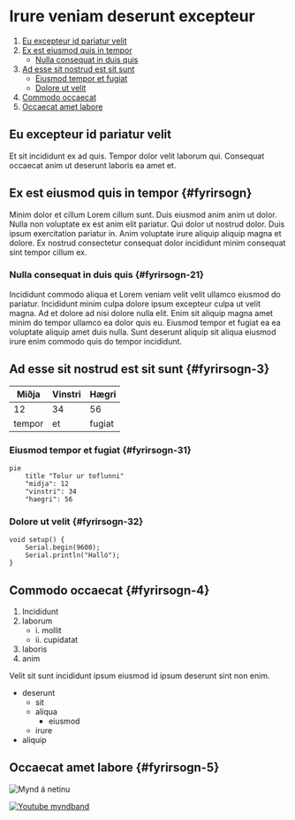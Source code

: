 # Irure veniam deserunt excepteur

1. [Eu excepteur id pariatur velit](#Eu-excepteur-id-pariatur-velit)
2. [Ex est eiusmod quis in tempor](#fyrirsogn)
    - [Nulla consequat in duis quis](#fyrirsogn-21)
3. [Ad esse sit nostrud est sit sunt](#fyrirsogn-3)
    - [Eiusmod tempor et fugiat](#fyrirsogn-31)
    - [Dolore ut velit](#fyrirsogn-32)
4. [Commodo occaecat](#fyrirsogn-4)
5. [Occaecat amet labore](#fyrirsogn-5)

## Eu excepteur id pariatur velit

Et sit incididunt ex ad quis. Tempor dolor velit laborum qui. Consequat occaecat anim ut deserunt laboris ea amet et.

## Ex est eiusmod quis in tempor {#fyrirsogn}

Minim dolor et cillum Lorem cillum sunt. Duis eiusmod anim anim ut dolor. Nulla non voluptate ex est anim elit pariatur. Qui dolor ut nostrud dolor. Duis ipsum exercitation pariatur in. Anim voluptate irure aliquip aliquip magna et dolore. Ex nostrud consectetur consequat dolor incididunt minim consequat sint tempor cillum ex.

### Nulla consequat in duis quis {#fyrirsogn-21}

Incididunt commodo aliqua et Lorem veniam velit velit ullamco eiusmod do pariatur. Incididunt minim culpa dolore ipsum excepteur culpa ut velit magna. Ad et dolore ad nisi dolore nulla elit. Enim sit aliquip magna amet minim do tempor ullamco ea dolor quis eu. Eiusmod tempor et fugiat ea ea voluptate aliquip amet duis nulla. Sunt deserunt aliquip sit aliqua eiusmod irure enim commodo quis do tempor incididunt.

## Ad esse sit nostrud est sit sunt {#fyrirsogn-3}

| Miðja     | Vinstri    | Hægri    |
|-----------|------------|----------|
| 12        | 34         | 56       |
|tempor     | et         | fugiat   |


### Eiusmod tempor et fugiat {#fyrirsogn-31}

```mermaid
pie 
    title "Tolur ur toflunni"
    "midja": 12
    "vinstri": 34
    "haegri": 56
```


### Dolore ut velit {#fyrirsogn-32}
```
void setup() {
    Serial.begin(9600);
    Serial.println("Halló");
}
```

## Commodo occaecat {#fyrirsogn-4}

1. Incididunt
2. laborum
    - i.  mollit
    - ii. cupidatat
3. laboris
4. anim

Velit sit sunt incididunt ipsum eiusmod id ipsum deserunt sint non enim.

* deserunt
    - sit
    - aliqua
        * eiusmod
    - irure
* aliquip

## Occaecat amet labore {#fyrirsogn-5}

![Mynd á netinu](https://tskoli.is/wp-content/uploads/2019/06/skolavorduholt-595x440.jpg)

[![Youtube myndband](https://img.youtube.com/vi/HUBNt18RFbo/0.jpg)](https://www.youtube.com/watch?v=HUBNt18RFbo)
